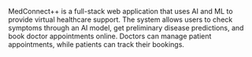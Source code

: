 MedConnect++ is a full-stack web application that uses AI and ML to provide virtual healthcare support. The system allows users to check symptoms through an AI model, get preliminary disease predictions, and book doctor appointments online. Doctors can manage patient appointments, while patients can track their bookings.

